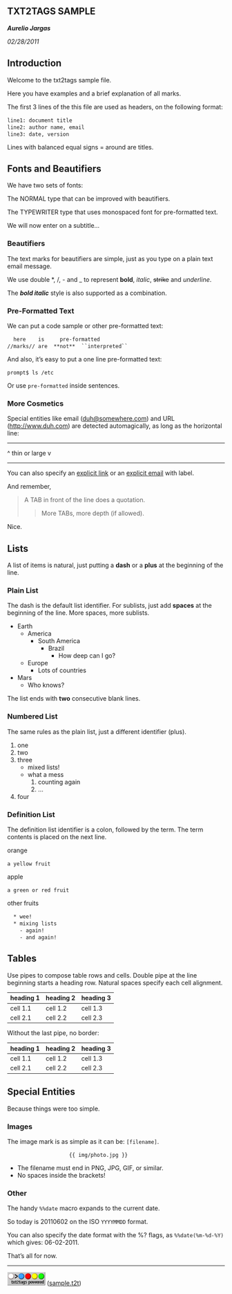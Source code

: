 ## TXT2TAGS SAMPLE

***Aurelio Jargas***

*02/28/2011*

## Introduction

Welcome to the txt2tags sample file.

Here you have examples and a brief explanation of all marks.

The first 3 lines of the this file are used as headers, on the following format:

    line1: document title
    line2: author name, email
    line3: date, version

Lines with balanced equal signs = around are titles.

## Fonts and Beautifiers

We have two sets of fonts:

The NORMAL type that can be improved with beautifiers.

The TYPEWRITER type that uses monospaced font for pre-formatted text.

We will now enter on a subtitle…

### Beautifiers

The text marks for beautifiers are simple, just as you type on a plain text email message.

We use double \*, /, - and \_ to represent **bold**, *italic*, ~~strike~~ and *underline*.

The ***bold italic*** style is also supported as a combination.

### Pre-Formatted Text

We can put a code sample or other pre-formatted text:

      here    is     pre-formatted
    //marks// are  **not**  ``interpreted``

And also, it’s easy to put a one line pre-formatted text:

    prompt$ ls /etc

Or use `pre-formatted` inside sentences.

### More Cosmetics

Special entities like email ([duh@somewhere.com](duh@somewhere.com)) and URL (<http://www.duh.com>) are detected automagically, as long as the horizontal line:

------------------------------------------------------------------------

\^ thin or large v

------------------------------------------------------------------------

You can also specify an [explicit link](http://duh.org) or an [explicit email](duh@somewhere.com) with label.

And remember,

> A TAB in front of the line does a quotation.
>
> > More TABs, more depth (if allowed).

Nice.

## Lists

A list of items is natural, just putting a **dash** or a **plus** at the beginning of the line.

### Plain List

The dash is the default list identifier. For sublists, just add **spaces** at the beginning of the line. More spaces, more sublists.

-   Earth
    -   America
        -   South America
            -   Brazil
                -   How deep can I go?
    -   Europe
        -   Lots of countries
-   Mars
    -   Who knows?

The list ends with **two** consecutive blank lines.

### Numbered List

The same rules as the plain list, just a different identifier (plus).

1.  one
2.  two
3.  three
    -   mixed lists!
    -   what a mess
        1.  counting again
        2.  …
4.  four

### Definition List

The definition list identifier is a colon, followed by the term. The term contents is placed on the next line.

orange

    a yellow fruit

apple

    a green or red fruit

other fruits

      * wee!
      * mixing lists
        - again!
        - and again!

## Tables

Use pipes to compose table rows and cells. Double pipe at the line beginning starts a heading row. Natural spaces specify each cell alignment.

| heading 1 | heading 2 | heading 3 |
|-----------|-----------|-----------|
| cell 1.1  | cell 1.2  | cell 1.3  |
| cell 2.1  | cell 2.2  | cell 2.3  |

Without the last pipe, no border:

| heading 1 | heading 2 | heading 3 |
|-----------|-----------|-----------|
| cell 1.1  | cell 1.2  | cell 1.3  |
| cell 2.1  | cell 2.2  | cell 2.3  |

## Special Entities

Because things were too simple.

### Images

The image mark is as simple as it can be: `[filename]`.

                        {{ img/photo.jpg }}  

-   The filename must end in PNG, JPG, GIF, or similar.
-   No spaces inside the brackets!

### Other

The handy `%%date` macro expands to the current date.

So today is 20110602 on the ISO `YYYYMMDD` format.

You can also specify the date format with the %? flags, as `%%date(%m-%d-%Y)` which gives: 06-02-2011.

That’s all for now.

------------------------------------------------------------------------

![t2tpowered.png](t2tpowered.png) ([sample.t2t](sample.t2t))